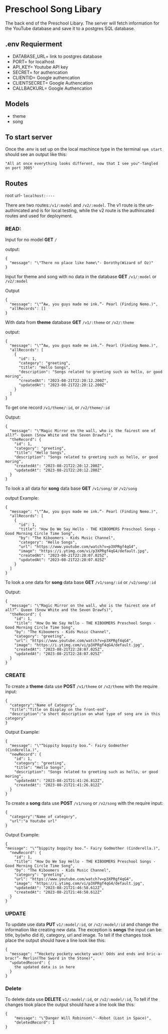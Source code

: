 # Preschool Song Libary

The back end of the Preschool Libary. The server will fetch information for the YouTube database and save it to a postgres SQL database.

## .env Requierment
- DATABASE_URL= link to postgres database
- PORT= for localhost
- API_KEY= Youtube API key
- SECRET= for authencation
- CLIENTID= Google authencation
- CLIENTSECRET= Google Authencation
- CALLBACKURL= Google Authencation

## Models
- theme
- song

## To start server

Once the .env is set up on the local machince type in the terminal `npm start `
should see an output like this:
```
"All at once everything looks different, now that I see you"-Tangled on port 3005'
```
## Routes

root url- `localhost:----`

There are two routes:`/v1/:model` and `/v2/:model`. The v1 route is the un-authincated and is for local testing, while the v2 route is the authincated routes and used for deployment.

### READ:
Input for no model __GET__ `/`

output:
```
{
  "message": "\"There no place like home\"- Dorothy(Wizard of Oz)"
}
```

Input for theme and song with no data in the database __GET__ `/v1/:model` or `/v2/:model`

Output 
```
{
  "message": "\"“Aw, you guys made me ink.”- Pearl (Finding Nemo.)",
  "allRecords": []
}
```

With data from __theme__  database __GET__ `/v1/:theme` or `/v2/:theme`

output: 
```
{
  "message": "\"“Aw, you guys made me ink.”- Pearl (Finding Nemo.)",
  "allRecords": [
    {
      "id": 1,
      "category": "greeting",
      "title": "Hello Songs",
      "description": "Songs related to greeting such as hello, or good moring",
      "createdAt": "2023-08-21T22:20:12.200Z",
      "updatedAt": "2023-08-21T22:20:12.200Z"
    }
  ]
}
```
To get one record `/v1/theme/:id`, or `/v2/theme/:id`

Output:
```
{
  "message": "\"Magic Mirror on the wall, who is the fairest one of all?”- Queen (Snow White and the Seven Drawfs)",
  "theRecord": {
    "id": 1,
    "category": "greeting",
    "title": "Hello Songs",
    "description": "Songs related to greeting such as hello, or good moring",
    "createdAt": "2023-08-21T22:20:12.200Z",
    "updatedAt": "2023-08-21T22:20:12.200Z"
  }
}
```

To look a all data for __song__ data base __GET__ `/v1/song/` or `/v2/song`

output Example:
```
{
  "message": "\"“Aw, you guys made me ink.”- Pearl (Finding Nemo.)",
  "allRecords": [
    {
      "id": 1,
      "title": "How Do We Say Hello - THE KIBOOMERS Preschool Songs - Good Morning Circle Time Song",
      "by": "The Kiboomers - Kids Music Channel",
      "category": "Hello Songs",
      "url": "https://www.youtube.com/watch?v=p3XPRgf4qG4",
      "image": "https://i.ytimg.com/vi/p3XPRgf4qG4/default.jpg",
      "createdAt": "2023-08-21T22:28:07.025Z",
      "updatedAt": "2023-08-21T22:28:07.025Z"
    }
  ]
}
```
To look a one data for __song__ data base __GET__ `/v1/song/:id` or `/v2/song/:id`

Output:
```
{
  "message": "\"Magic Mirror on the wall, who is the fairest one of all?”- Queen (Snow White and the Seven Drawfs)",
  "theRecord": {
    "id": 1,
    "title": "How Do We Say Hello - THE KIBOOMERS Preschool Songs - Good Morning Circle Time Song",
    "by": "The Kiboomers - Kids Music Channel",
    "category": "greeting",
    "url": "https://www.youtube.com/watch?v=p3XPRgf4qG4",
    "image": "https://i.ytimg.com/vi/p3XPRgf4qG4/default.jpg",
    "createdAt": "2023-08-21T22:28:07.025Z",
    "updatedAt": "2023-08-21T22:28:07.025Z"
  }
}
```


### CREATE

  To create a __theme__ data use __POST__ `/v1/theme` or `/v2/theme` with the require input:
  ```
  {
    "category":"Name of Category",
    "title":"Title on Display on the front-end",
    "description":"a short description on what type of song are in this category"
  }
  ```
  Output Example:
  ```
  {
    "message": "\"“bippity boppity boo.”- Fairy Godmother (Cinderella.)",
    "newRecord": {
      "id": 1,
      "category": "greeting",
      "title": "Hello Songs",
      "description": "Songs related to greeting such as hello, or good moring",
      "updatedAt": "2023-08-21T21:41:26.812Z",
      "createdAt": "2023-08-21T21:41:26.812Z"
    }
  }
  ```

  To create a __song__ data use __POST__ `/v1/song` or `/v2/song` with the require input:
  ```
  {
	"category":"Name of category",
	"url":"a Youtube url"
  }
  ```
  Output Example:
  ```
  {
  "message": "\"“bippity boppity boo.”- Fairy Godmother (Cinderella.)",
    "newRecord": {
      "id": 1,
      "title": "How Do We Say Hello - THE KIBOOMERS Preschool Songs - Good Morning Circle Time Song",
      "by": "The Kiboomers - Kids Music Channel",
      "category": "greeting",
      "url": "https://www.youtube.com/watch?v=p3XPRgf4qG4",
      "image": "https://i.ytimg.com/vi/p3XPRgf4qG4/default.jpg",
      "updatedAt": "2023-08-21T21:46:58.612Z",
      "createdAt": "2023-08-21T21:46:58.612Z"
    }
}
  ```
### UPDATE

To update use data  __PUT__ `v1/:model/:id`, or `/v2/:model/:id` and change the information like creating new data. The exception is __songs__ the input can be: title, by(who did it), category, url and image. To tell if the changes took place the output should have a line look like this:
```
{
  "message": "“Hockety pockety wockety wack! Odds and ends and bric-a-brac!”- Merlin(The Sword in the Stone)",
  "updatedRecord": {
    the updated data is in here
  }
}
```

### Delete

To delete data use __DELETE__ `v1/:model/:id`, or `/v2/:model/:id`, To tell if the changes took place the output should have a line look like this:
```
{
	"message": "\"Danger Will Robinson\"--Robot (Lost in Space)",
	"deletedRecord": 1
}
```